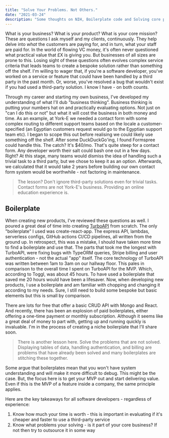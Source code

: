 ```yaml
---
title: "Solve Your Problems. Not Others."
date: "2021-03-24"
description: "Some thoughts on NIH, Boilerplate code and Solving core problems"
---
```


What is your business? What is your product? What is your core mission? These are questions I ask myself and my clients, continuously. They help delve into _what_ the customers are paying for, and in turn, what your staff are paid for. In the world of flowing VC money, it's often never questioned what practical value that £X is giving you. But businesses of all sizes are prone to this. Losing sight of these questions often evolves complex service criteria that leads teams to create a bespoke solution rather than something off the shelf. I'm willing to wager that, if you're a software developer, you've worked on a service or feature that could have been handled by a third party in the past month. Or, worse, you've resolved a bug that wouldn't exist if you had used a third-party solution. I know I have - on both counts.

Through my career and starting my own business, I've developed my understanding of what I'll dub "business thinking". Business thinking is putting your numbers hat on and practically evaluating options. Not just on "can I do this or not" but what it will cost the business in both money and time. As an example, at York-E we needed a contact form with some complex routing to different support teams based on the locale a customer-specified (an Egyptian customers request would go to the Egyptian support team etc). I began to scope this out before realising we could likely use something off the shelf. After some DuckDuckGo'ing, I found Formspree could handle this. The catch? It's $40/mo. That's quite steep for a contact form. Any developer worth their salt could bash one out in a few days. Right? At this stage, many teams would dismiss the idea of handling such a trivial task to a third party, but we chose to keep it as an option. Afterwards, we calculated that it would take 2 years before building our own contact form system would be worthwhile - not factoring in maintenance.

> The lesson? Don't ignore third-party solutions even for trivial tasks. Contact forms are not York-E's business. Providing an online education experience is.

## Boilerplate
When creating new products, I've reviewed these questions as well. I poured a great deal of time into creating [TurboAPI](https://turboapi.dev) from scratch. The only "boilerplate" I used was create-react-app. The express API, lambdas, serverless configs, GitHub actions CI/CD pipelines, all written from the ground up. In retrospect, this was a mistake, I should have taken more time to find a boilerplate and use that. The parts that took me the longest with TurboAPI, were fixing bugs with TypeORM queries, Stripe billing and user authentication - not the actual "app" itself. The core technology of TurboAPI was written between 1am to 3am on our hallway floor. This pales in comparison to the overall time I spent on TurboAPI for the MVP. Which, according to Toggl, was about 45 hours. To have used a boilerplate that saved me 20 hours would have been a lifesaver. Now, when developing new products, I use a boilerplate and am familiar with chopping and changing it according to my needs. Sure, I still need to build some bespoke but basic elements but this is small by comparison.

There are lots for free that offer a basic CRUD API with Mongo and React. And recently, there has been an explosion of paid boilerplates, either offering a one-time payment or monthly subscription. Although it seems like a great deal of money to part with, getting up and running quickly is invaluable. I'm in the process of creating a niche boilerplate that I'll share soon.

> There is another lesson here. Solve the problems that are not solved. Displaying tables of data, handling authentication, and billing are problems that have already been solved and many boilerplates are stitching these together.

Some argue that boilerplates mean that you won't have system understanding and will make it more difficult to debug. This might be the case. But, the focus here is to get your MVP out and start delivering value. Even if this is the MVP of a feature inside a company, the same principle applies.

Here are the key takeaways for all software developers - regardless of experience:
1) Know how much your time is worth - this is important in evaluating if it's cheaper and faster to use a third-party service
2) Know what problems your solving - is it part of your core business? If not then try to outsource it in some way
